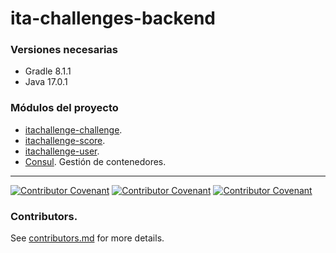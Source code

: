 # ita-challenges-backend

### Versiones necesarias

- Gradle 8.1.1
- Java 17.0.1

### Módulos del proyecto

- [itachallenge-challenge](itachallenge-challenge/README.md).
- [itachallenge-score](itachallenge-score/README.md). 
- [itachallenge-user](itachallenge-user/README.md).
- [Consul](consul/README.md). Gestión de contenedores.

<hr/>

[![Contributor Covenant](https://img.shields.io/badge/Contributor%20Covenant-v2.0%20adopted-ff69b4.svg)](CODE_OF_CONDUCT_EN.md)
[![Contributor Covenant](https://img.shields.io/badge/Contributor%20Covenant-v2.0%20adopted-ff69b4.svg)](CODE_OF_CONDUCT_ES.md)
[![Contributor Covenant](https://img.shields.io/badge/Contributor%20Covenant-v2.0%20adopted-ff69b4.svg)](CODE_OF_CONDUCT_CA.md)

### Contributors.

See [contributors.md](contributors.md) for more details.




